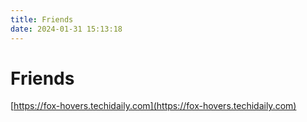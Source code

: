```yaml
---
title: Friends
date: 2024-01-31 15:13:18
---
```


# Friends

[https://fox-hovers.techidaily.com](https://fox-hovers.techidaily.com)